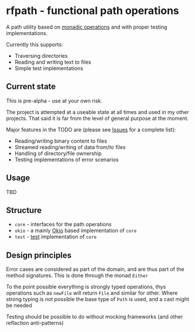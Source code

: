 # rfpath - functional path operations

A path utility based on [monadic operations](https://arrow-kt.io/)
and with proper testing implementations.

Currently this supports:

- Traversing directories
- Reading and writing text to files
- Simple test implementations


## Current state
This is pre-alpha - use at your own risk.

The project is attempted at a useable state at all times and used in my other projects.
That said it is far from the level of general purpose at the moment.

Major features in the TODO are
(please see [Issues](https://github.com/rohdef/rfpath/issues?q=is%3Aopen%20is%3Aissue%20project%3Arohdef%2F3) for a complete list):

- Reading/writing binary content to files
- Streamed reading/writing of data from/to files
- Handling of directory/file ownership
- Testing implementations of error scenarios


## Usage
TBD


## Structure
* `core` - interfaces for the path operations
* `okio` - a mainly [Okio](https://square.github.io/okio/) based implementation of `core`
* `test` - [test](./rfpath-test) implementation of `core`


## Design principles

Error cases are considered as part of the domain, and are thus part of the method signatures.
This is done through the monad `Either`

To the point possible everything is strongly typed operations,
thys operations such as `newFile` will return `File` and similar for other.
Where strong typing is not possible the base type of `Path` is used,
and a cast might be needed

Testing should be possible to do without mocking frameworks (and other reflaction anti-patterns)